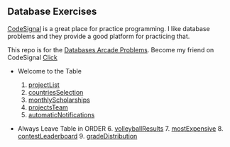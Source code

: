 ## Database Exercises

[CodeSignal](https://app.codesignal.com/) is a great place for practice programming. I like database problems and they provide a good platform for practicing that.

This repo is for the [Databases Arcade Problems](https://app.codesignal.com/arcade/db). Become my friend on CodeSignal  [Click](https://app.codesignal.com/signup/w56JNdBBYMcoBfERb/main)

+ Welcome to the Table
	1. [projectList](1.%20projectList.md)
    2. [countriesSelection](2.%20countriesSelection.md)
    3. [monthlyScholarships](3.%20monthlyScholarships.md)
    4. [projectsTeam](4.%20projectsTeam.md)
    5. [automaticNotifications](5.%20automaticNotifications.md)

+ Always Leave Table in ORDER 
	6. [volleyballResults](6.%20volleyballResults.md)
	7. [mostExpensive](7.%20mostExpensive.md)
	8. [contestLeaderboard](8.%20contestLeaderboard.md)
	9. [gradeDistribution](9.%20gradeDistribution.md)